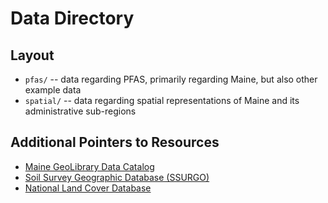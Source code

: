 # Data Directory

## Layout
* `pfas/` -- data regarding PFAS, primarily regarding Maine, but also other example data
* `spatial/` -- data regarding spatial representations of Maine and its administrative sub-regions

## Additional Pointers to Resources
* [Maine GeoLibrary Data Catalog](https://www.maine.gov/geolib/catalog.html)
* [Soil Survey Geographic Database (SSURGO)](https://www.nrcs.usda.gov/resources/data-and-reports/soil-survey-geographic-database-ssurgo)
* [National Land Cover Database](https://www.usgs.gov/centers/eros/science/national-land-cover-database)
